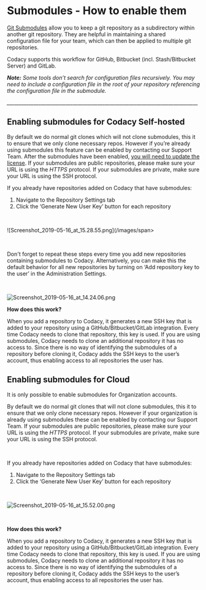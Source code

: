 # Submodules - How to enable them

[<span style="font-weight: 400;">Git
Submodules</span>](https://git-scm.com/book/en/v2/Git-Tools-Submodules)<span
style="font-weight: 400;"> allow you to keep a git repository as a
subdirectory within another git repository. They are helpful in
maintaining a shared configuration file for your team, which can then be
applied to multiple git repositories.</span>

<span style="font-weight: 400;">Codacy supports this workflow for
GitHub, Bitbucket (incl. Stash/Bitbucket Server) and GitLab.</span>

***Note:****<span style="font-weight: 400;"> Some tools don’t search for
configuration files recursively. You may need to include a configuration
file in the root of your repository referencing the configuration file
in the submodule.</span>*

*<span
style="font-weight: 400;">\_\_\_\_\_\_\_\_\_\_\_\_\_\_\_\_\_\_\_\_\_\_\_\_\_\_\_\_\_\_\_\_\_\_\_\_\_\_\_\_\_\_\_\_\_\_\_\_\_\_\_\_\_\_\_\_\_\_\_\_\_\_\_\_\_\_\_\_\_\_\_\_\_\_\_\_\_\_</span>*

## **Enabling submodules for Codacy Self-hosted**

<span style="font-weight: 400;">By default we do normal git clones which
will not clone submodules, this it to ensure that we only clone
necessary repos. However if you’re already using submodules this feature
can be enabled by contacting our Support Team.
After the submodules have been enabled, </span>[<span
style="font-weight: 400;">you will need to update the
license</span>](/hc/en-us/articles/207280529-Frequently-Asked-Questions-FAQ-#How-to-update-the-license)<span
style="font-weight: 400;">. If your submodules are public repositories,
please make sure your URL is using the </span>*<span
style="font-weight: 400;">HTTPS </span>*<span
style="font-weight: 400;">protocol. If your submodules are private, make
sure your URL is using the SSH protocol. </span>

<span style="font-weight: 400;">If you already have repositories added
on Codacy that have submodules:</span>

1.  <span style="font-weight: 400;">Navigate to the Repository Settings
    tab</span>
2.  <span style="font-weight: 400;">Click the ‘Generate New User Key’
    button </span><span style="font-weight: 400;">for each
    repository</span>

 

<span
style="font-weight: 400;">![Screenshot\_2019-05-16\_at\_15.28.55.png](/images/span>

 

<span style="font-weight: 400;">Don't forget to repeat these steps every
time you add new repositories containing submodules to Codacy.
Alternatively, you can make this the default behavior for all new
repositories by turning on ‘Add repository key to the user’ in the
Administration Settings.</span>

 

![Screenshot\_2019-05-16\_at\_14.24.06.png](/images/Screenshot_2019-05-16_at_14.24.06.png)

**How does this work?**

<span style="font-weight: 400;">When you add a repository to Codacy, it
generates a new SSH key that is added to your repository using a
GitHub/Bitbucket/GitLab integration. Every time Codacy needs to clone
that repository, this key is used. If you are using submodules, Codacy
needs to clone an additional repository it has no access to. Since there
is no way of identifying the submodules of a repository before cloning
it, Codacy adds the SSH keys to the user’s account, thus enabling access
to all repositories the user has.</span>

## **Enabling submodules for Cloud**

<span style="font-weight: 400;">It is only possible to enable submodules
for Organization accounts.</span>

<span style="font-weight: 400;">By default we do normal git clones that
will not clone submodules, this it to ensure that we only clone
necessary repos. However if your organization is already using
submodules these can be enabled by contacting our Support Team.
If your submodules are public repositories, please make sure your URL is
using the </span>*<span style="font-weight: 400;">HTTPS </span>*<span
style="font-weight: 400;">protocol. If your submodules are private, make
sure your URL is using the SSH protocol. </span>

 

<span style="font-weight: 400;">If you already have repositories added
on Codacy that have submodules:</span>

1.  <span style="font-weight: 400;">Navigate to the Repository Settings
    tab</span>
2.  <span style="font-weight: 400;">Click the ‘Generate New User Key’
    button </span><span style="font-weight: 400;">for each
    repository</span>

 

![Screenshot\_2019-05-16\_at\_15.52.00.png](/images/Screenshot_2019-05-16_at_15.52.00.png)

 

**How does this work?**

<span style="font-weight: 400;">When you add a repository to Codacy, it
generates a new SSH key that is added to your repository using a
GitHub/Bitbucket/GitLab integration. Every time Codacy needs to clone
that repository, this key is used. If you are using submodules, Codacy
needs to clone an additional repository it has no access to. Since there
is no way of identifying the submodules of a repository before cloning
it, Codacy adds the SSH keys to the user’s account, thus enabling access
to all repositories the user has.</span>
